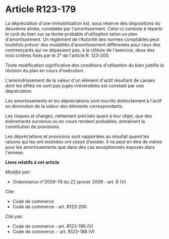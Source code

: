 # Article R123-179

La dépréciation d'une immobilisation est, sous réserve des dispositions du deuxième alinéa, constatée par l'amortissement.
Celui-ci consiste à répartir le coût du bien sur sa durée probable d'utilisation selon un plan d'amortissement. Un règlement
de l'Autorité des normes comptables peut toutefois prévoir des modalités d'amortissement différentes pour ceux des
commerçants qui ne dépassent pas, à la clôture de l'exercice, deux des trois critères fixés par le 2° de l'article R.
123-200. 

Toute modification significative des conditions d'utilisation du bien justifie la révision du plan en cours d'exécution.

L'amoindrissement de la valeur d'un élément d'actif résultant de causes dont les effets ne sont pas jugés irréversibles est
constaté par une dépréciation. 

Les amortissements et les dépréciations sont inscrits distinctement à l'actif en diminution de la valeur des éléments
correspondants. 

Les risques et charges, nettement précisés quant à leur objet, que des événements survenus ou en cours rendent probables,
entraînent la constitution de provisions. 

Les dépréciations et provisions sont rapportées au résultat quand les raisons qui les ont motivées ont cessé d'exister. Il ne
peut en être de même pour les amortissements que dans des cas exceptionnels exposés dans l'annexe.

**Liens relatifs à cet article**

_Modifié par_:

  - Ordonnance n°2009-79 du 22 janvier 2009 - art. 6 (V)

_Cite_:

  - Code de commerce
  - Code de commerce - art. R123-200

_Cité par_:

  - Code de commerce - art. R123-195 (V)
  - Code de commerce. - art. R123-188 (V)
